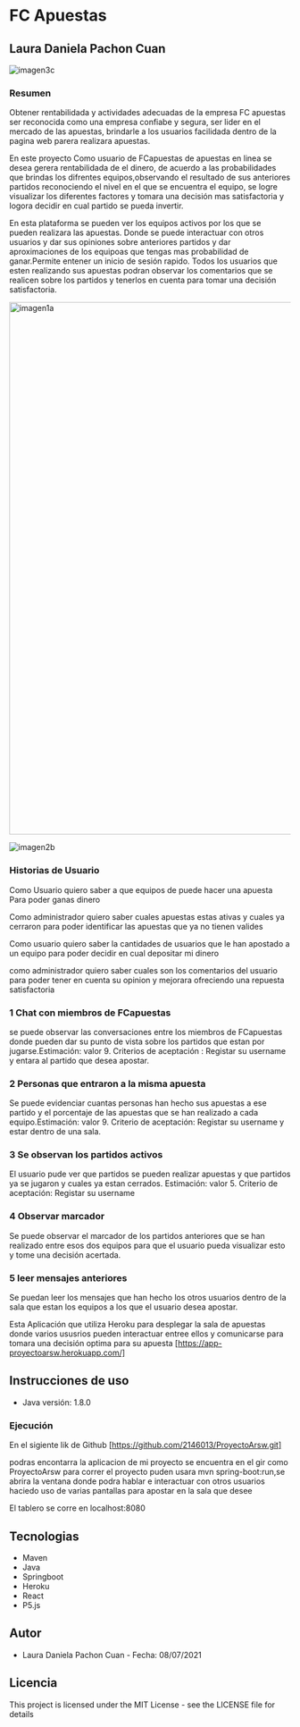 # FC Apuestas
## Laura Daniela Pachon Cuan
![imagen3c](https://user-images.githubusercontent.com/60073527/126652058-cd0f69f4-8cbb-4a69-b6b1-03c5ecb12f0e.jpg)


### Resumen 
Obtener rentabilidada y actividades adecuadas de la empresa FC apuestas ser reconocida como una empresa
confiabe y segura, ser lider en el mercado de las apuestas, brindarle a los usuarios facilidada dentro 
de la pagina web parera realizara apuestas.

En este proyecto Como usuario de FCapuestas de apuestas en linea se desea gerera rentabilidada de el dinero,
de acuerdo a las probabilidades que brindas los difrentes equipos,observando el resultado de sus anteriores partidos 
reconociendo el nivel en el que se encuentra el equipo, se logre visualizar los diferentes factores y 
tomara una decisión mas satisfactoria y logora decidir en cual partido se pueda invertir. 

En esta plataforma se pueden ver los equipos activos por los que se pueden realizara las apuestas.
Donde se puede interactuar con otros usuarios y dar sus opiniones sobre anteriores partidos y dar 
aproximaciones de los equipoas que tengas mas probabilidad de ganar.Permite entener un inicio de 
sesión rapido. Todos los usuarios que esten realizando sus apuestas podran observar los comentarios
que se realicen sobre los partidos y tenerlos en cuenta para tomar una decisión satisfactoria.

<img width="953" alt="imagen1a" src="https://user-images.githubusercontent.com/60073527/126652278-69f687c7-b5d5-4f7b-9794-742aa60dff52.PNG">

![imagen2b](https://user-images.githubusercontent.com/60073527/126652129-a81704f5-03fa-46c0-bee2-77d962df09cc.jpg)


### Historias de Usuario 
 Como Usuario 
 quiero saber a que equipos de puede hacer una apuesta  
 Para poder ganas dinero
 
 Como administrador
 quiero saber cuales apuestas estas ativas y cuales ya cerraron
 para poder identificar las apuestas que ya no tienen valides  
 
 Como usuario 
 quiero saber la cantidades de usuarios que le han apostado a un equipo
 para poder decidir en cual depositar mi dinero 
  
 como administrador 
 quiero saber cuales son los comentarios del usuario 
 para poder tener en cuenta su opinion y mejorara ofreciendo una repuesta satisfactoria 
 
### 1 Chat con miembros de FCapuestas
 
 se puede observar las conversaciones entre los miembros de FCapuestas donde pueden dar 
 su punto de vista sobre los partidos que estan por jugarse.Estimación: valor 9. Criterios de
 aceptación : Registar su username y entara al partido que desea apostar.
 
### 2 Personas que entraron a la misma apuesta
 
 Se puede evidenciar cuantas personas han hecho sus apuestas a ese partido y el porcentaje
 de las apuestas que se han realizado a cada equipo.Estimación: valor 9. Criterio de aceptación: 
 Registar su username y estar dentro de una sala.
 
### 3 Se observan los partidos activos 
 
 El usuario pude ver que partidos se pueden realizar apuestas y que partidos ya se jugaron y cuales
 ya estan cerrados. Estimación: valor 5. Criterio de aceptación: Registar su username
 
### 4 Observar marcador 
 
 Se puede observar el marcador de los partidos anteriores que se han realizado entre esos dos equipos
 para que el usuario pueda visualizar esto y tome una decisión acertada.
 
### 5 leer mensajes anteriores
 
 Se puedan leer los mensajes que han hecho los otros usuarios dentro de la sala que estan los equipos
 a los que el usuario desea apostar.
 
 
  Esta Aplicación que utiliza Heroku para desplegar la sala de apuestas donde varios ususrios pueden interactuar entree ellos y 
 comunicarse para tomara una decisión optima para su apuesta 
[https://app-proyectoarsw.herokuapp.com/]
## Instrucciones de uso

* Java versión: 1.8.0

### Ejecución

En el sigiente lik de Github 
[https://github.com/2146013/ProyectoArsw.git]

podras encontarra la aplicacion de mi proyecto se encuentra en el gir como ProyectoArsw
para correr el proyecto puden usara mvn spring-boot:run,se abrira la ventana 
donde podra hablar e interactuar con otros usuarios haciedo uso de varias pantallas para apostar en la sala que desee

El tablero se corre en localhost:8080

## Tecnologias
* Maven
* Java
* Springboot
* Heroku
* React
* P5.js

## Autor
* Laura Daniela Pachon Cuan  - Fecha: 08/07/2021

## Licencia
This project is licensed under the MIT License - see the LICENSE file for details

